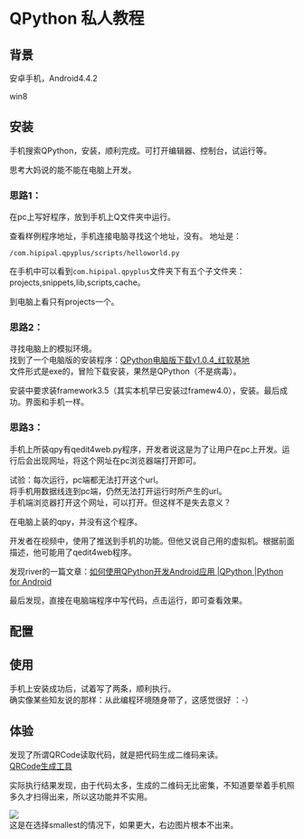 # QPython 私人教程

## 背景

安卓手机，Android4.4.2  

win8

## 安装

手机搜索QPython，安装，顺利完成。可打开编辑器、控制台，试运行等。  

思考大妈说的能不能在电脑上开发。  

### 思路1：  
在pc上写好程序，放到手机上Q文件夹中运行。  

查看样例程序地址，手机连接电脑寻找这个地址，没有。 
地址是：

    /com.hipipal.qpyplus/scripts/helloworld.py

在手机中可以看到`com.hipipal.qpyplus`文件夹下有五个子文件夹： projects,snippets,lib,scripts,cache。  

到电脑上看只有projects一个。  

### 思路2：  
寻找电脑上的模拟环境。  
找到了一个电脑版的安装程序：[QPython电脑版下载v1.0.4_红软基地](http://www.rsdown.cn/down/37910.html)   
文件形式是exe的，冒险下载安装，果然是QPython（不是病毒）。  

安装中要求装framework3.5（其实本机早已安装过framew4.0），安装。最后成功。界面和手机一样。  


### 思路3：  
手机上所装qpy有qedit4web.py程序，开发者说这是为了让用户在pc上开发。运行后会出现网址，将这个网址在pc浏览器端打开即可。  

试验：每次运行，pc端都无法打开这个url。  
将手机用数据线连到pc端，仍然无法打开运行时所产生的url。  
手机端浏览器打开这个网址，可以打开。但这样不是失去意义？  

在电脑上装的qpy，并没有这个程序。  

开发者在视频中，使用了推送到手机的功能。但他又说自己用的虚拟机。根据前面描述，他可能用了qedit4web程序。  

发现river的一篇文章：[如何使用QPython开发Android应用 |QPython |Python for Android](http://codelab.qpython.org/qpythoncodelab/1st-qpython-app-for-android.html)

最后发现，直接在电脑端程序中写代码，点击运行，即可查看效果。  

## 配置

## 使用

手机上安装成功后，试着写了两条，顺利执行。  
确实像某些知友说的那样：从此编程环境随身带了，这感觉很好 ：-） 

## 体验

发现了所谓QRCode读取代码，就是把代码生成二维码来读。  
[QRCode生成工具](http://qpython.com/#qrcode)  

实际执行结果发现，由于代码太多，生成的二维码无比密集，不知道要举着手机照多久才扫得出来，所以这功能并不实用。  

![](http://7xotr7.com1.z0.glb.clouddn.com/15-12-7/89850340.jpg)  
这是在选择smallest的情况下，如果更大，右边图片根本不出来。  